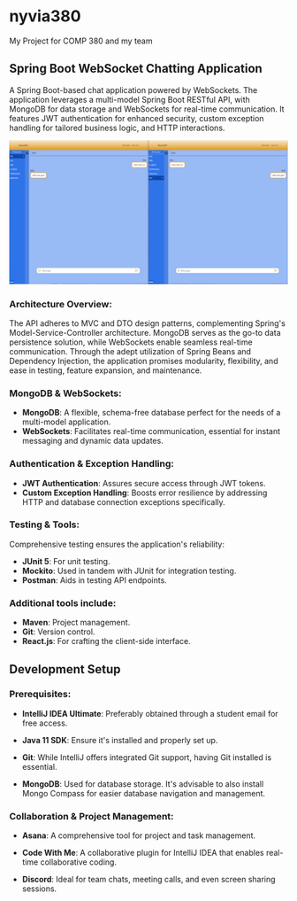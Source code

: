 # nyvia380

My Project for COMP 380 and my team

## Spring Boot WebSocket Chatting Application

A Spring Boot-based chat application powered by WebSockets. The application leverages a multi-model Spring Boot RESTful API, with MongoDB for data storage and WebSockets for real-time communication. It features JWT authentication for enhanced security, custom exception handling for tailored business logic, and HTTP interactions.

![Image](n380.png)

### Architecture Overview:

The API adheres to MVC and DTO design patterns, complementing Spring's Model-Service-Controller architecture. MongoDB serves as the go-to data persistence solution, while WebSockets enable seamless real-time communication. Through the adept utilization of Spring Beans and Dependency Injection, the application promises modularity, flexibility, and ease in testing, feature expansion, and maintenance.

### MongoDB & WebSockets:

- **MongoDB**: A flexible, schema-free database perfect for the needs of a multi-model application.
- **WebSockets**: Facilitates real-time communication, essential for instant messaging and dynamic data updates.

### Authentication & Exception Handling:

- **JWT Authentication**: Assures secure access through JWT tokens.
- **Custom Exception Handling**: Boosts error resilience by addressing HTTP and database connection exceptions specifically.

### Testing & Tools:

Comprehensive testing ensures the application's reliability:

- **JUnit 5**: For unit testing.
- **Mockito**: Used in tandem with JUnit for integration testing.
- **Postman**: Aids in testing API endpoints.

### Additional tools include:

- **Maven**: Project management.
- **Git**: Version control.
- **React.js**: For crafting the client-side interface.

## Development Setup

### Prerequisites:

- **IntelliJ IDEA Ultimate**: Preferably obtained through a student email for free access.

- **Java 11 SDK**: Ensure it's installed and properly set up.

- **Git**: While IntelliJ offers integrated Git support, having Git installed is essential.

- **MongoDB**: Used for database storage. It's advisable to also install Mongo Compass for easier database navigation and management.

### Collaboration & Project Management:

- **Asana**: A comprehensive tool for project and task management.

- **Code With Me**: A collaborative plugin for IntelliJ IDEA that enables real-time collaborative coding.

- **Discord**: Ideal for team chats, meeting calls, and even screen sharing sessions.
